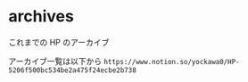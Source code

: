# archives

これまでの HP のアーカイブ

アーカイブ一覧は以下から
`https://www.notion.so/yockawa0/HP-5206f500bc534be2a475f24ecbe2b738`
